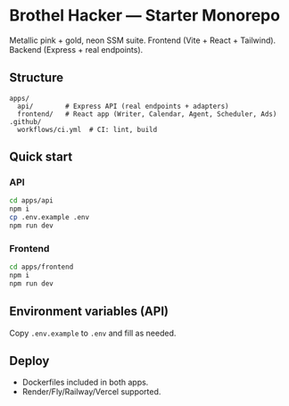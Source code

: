# Brothel Hacker — Starter Monorepo

Metallic pink + gold, neon SSM suite. Frontend (Vite + React + Tailwind). Backend (Express + real endpoints).

## Structure
```
apps/
  api/        # Express API (real endpoints + adapters)
  frontend/   # React app (Writer, Calendar, Agent, Scheduler, Ads)
.github/
  workflows/ci.yml  # CI: lint, build
```

## Quick start
### API
```bash
cd apps/api
npm i
cp .env.example .env
npm run dev
```

### Frontend
```bash
cd apps/frontend
npm i
npm run dev
```

## Environment variables (API)
Copy `.env.example` to `.env` and fill as needed.

## Deploy
- Dockerfiles included in both apps.
- Render/Fly/Railway/Vercel supported.
